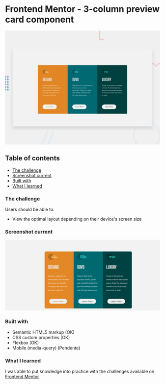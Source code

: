 # Frontend Mentor - 3-column preview card component

![Design preview for the 3-column preview card component coding challenge](./design/desktop-preview.jpg)


## Table of contents

  - [The challenge](#the-challenge)
  - [Screenshot current](#screenshot-current)
  - [Built with](#built-with)
  - [What I learned](#what-i-learned)

### The challenge

Users should be able to:

- View the optimal layout depending on their device's screen size

### Screenshot current

![](https://github.com/HugoPDF5/css_practices/blob/master/3-column-preview-card-component-main/images/screenshot.png)

### Built with

- Semantic HTML5 markup (OK)
- CSS custom properties (OK)
- Flexbox (OK)
- Mobile (media-query)  (Pendente)

### What I learned

I was able to put knowledge into practice with the challenges available on [Frontend Mentor](https://www.frontendmentor.io/)    


